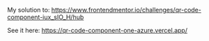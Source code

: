 My solution to:
https://www.frontendmentor.io/challenges/qr-code-component-iux_sIO_H/hub

See it here:
https://qr-code-component-one-azure.vercel.app/
